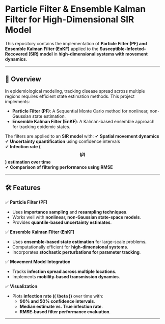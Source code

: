 # **Particle Filter & Ensemble Kalman Filter for High-Dimensional SIR Model**  

This repository contains the implementation of **Particle Filter (PF) and Ensemble Kalman Filter (EnKF)** applied to the **Susceptible-Infected-Recovered (SIR) model** in **high-dimensional systems with movement dynamics**.

---

## 📌 **Overview**
In epidemiological modeling, tracking disease spread across multiple regions requires efficient state estimation methods. This project implements:
- **Particle Filter (PF)**: A Sequential Monte Carlo method for nonlinear, non-Gaussian state estimation.
- **Ensemble Kalman Filter (EnKF)**: A Kalman-based ensemble approach for tracking epidemic states.

The filters are applied to an **SIR model** with:
✔ **Spatial movement dynamics**  
✔ **Uncertainty quantification** using confidence intervals  
✔ **Infection rate ($$( \beta )$$) estimation over time**  
✔ **Comparison of filtering performance using RMSE**  

---

## 🛠 **Features**
✅ **Particle Filter (PF)**
- Uses **importance sampling** and **resampling techniques**.
- Works well with **nonlinear, non-Gaussian state-space models**.
- Provides **quantile-based uncertainty estimates**.

✅ **Ensemble Kalman Filter (EnKF)**
- Uses **ensemble-based state estimation** for large-scale problems.
- Computationally efficient for **high-dimensional systems**.
- Incorporates **stochastic perturbations for parameter tracking**.

✅ **Movement Model Integration**
- Tracks **infection spread across multiple locations**.
- Implements **mobility-based transmission dynamics**.

✅ **Visualization**
- Plots **infection rate (\( \beta \))** over time with:
  - **90% and 50% confidence intervals**.
  - **Median estimate vs. True infection rate**.
  - **RMSE-based filter performance evaluation**.

---


